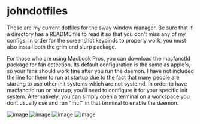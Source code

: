 # johndotfiles
These are my current dotfiles for the sway window manager. Be sure that if a directory has a README file to read it so that you don't miss any of my configs.
In order for the screenshot keybinds to properly work, you must also install both the grim and slurp package.

For those who are using Macbook Pros, you can download the macfanctld package for fan detection. Its default configuration is the same as apple's, so your fans should work fine after you run the daemon. I have not included the line for them to run at startup due to the fact that many people are starting to use other init systems which are not systemd. In order to have macfanctld run on startup, you'll need to configure it for your specific init system. Alternatively, you can simply open a terminal on a workspace you dont usually use and run "mcf" in that terminal to enable the daemon.

![image](https://user-images.githubusercontent.com/96326315/150324952-936dbc65-521b-46cf-990a-15c6b78a7f89.png)
![image](https://user-images.githubusercontent.com/96326315/150324299-961cf13d-71ee-40f1-8511-2e4623f7e5f4.png)
![image](https://user-images.githubusercontent.com/96326315/150324620-c9151589-6f05-4784-b535-09530031cf4b.png)
![image](https://user-images.githubusercontent.com/96326315/150324922-e7f9a5b6-17fe-41ab-affa-9c85ac2a6439.png)

